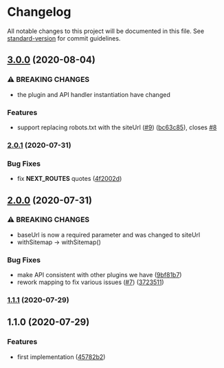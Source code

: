 # Changelog

All notable changes to this project will be documented in this file. See [standard-version](https://github.com/conventional-changelog/standard-version) for commit guidelines.

## [3.0.0](https://github.com/moxystudio/next-sitemaps-plugin/compare/v2.0.1...v3.0.0) (2020-08-04)


### ⚠ BREAKING CHANGES

* the plugin and API handler instantiation have changed

### Features

* support replacing robots.txt with the siteUrl ([#9](https://github.com/moxystudio/next-sitemaps-plugin/issues/9)) ([bc63c85](https://github.com/moxystudio/next-sitemaps-plugin/commit/bc63c859c487453e5f451f076313d240a2d3f4fd)), closes [#8](https://github.com/moxystudio/next-sitemaps-plugin/issues/8)

### [2.0.1](https://github.com/moxystudio/next-sitemaps-plugin/compare/v2.0.0...v2.0.1) (2020-07-31)


### Bug Fixes

* fix __NEXT_ROUTES__ quotes ([4f2002d](https://github.com/moxystudio/next-sitemaps-plugin/commit/4f2002dd2af00243b07a68ecc71cef0561636b9b))

## [2.0.0](https://github.com/moxystudio/next-sitemaps-plugin/compare/v1.1.1...v2.0.0) (2020-07-31)


### ⚠ BREAKING CHANGES

* baseUrl is now a required parameter and was changed to siteUrl
* withSitemap -> withSitemap()

### Bug Fixes

* make API consistent with other plugins we have ([9bf81b7](https://github.com/moxystudio/next-sitemaps-plugin/commit/9bf81b750859862f8417547ce30b0cdf0c16c935))
* rework mapping to fix various issues ([#7](https://github.com/moxystudio/next-sitemaps-plugin/issues/7)) ([3723511](https://github.com/moxystudio/next-sitemaps-plugin/commit/372351141bd05544b5bd693bb3033dda7dd9ed1d))

### [1.1.1](https://github.com/moxystudio/next-sitemaps-plugin/compare/v1.1.0...v1.1.1) (2020-07-29)

## 1.1.0 (2020-07-29)


### Features

* first implementation ([45782b2](https://github.com/moxystudio/next-sitemaps-plugin/commit/45782b27d7b492847b5f9d81c08530ba30121c7c))
